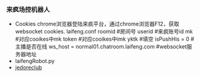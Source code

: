 ### 来疯场控机器人

- Cookies
chrome浏览器登陆来疯平台，通过chrome浏览器F12，获取websocket cookies.
laifeng.conf
roomid #房间号
userid #来疯账号id
mk #对应cooikes中mk
token #对应cooikes中imk
yktk #填空
isPushHis = 0 #主播是否在线
ws_host = normal01.chatroom.laifeng.com #websocket服务器地址
- laifengRobot.py
- [jedoreclub](http://www.jedoremad.com)
